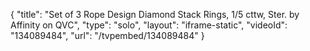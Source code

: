 {
    "title": "Set of 3 Rope Design Diamond Stack Rings, 1\/5 cttw, Ster. by Affinity on QVC",
    "type": "solo",
    "layout": "iframe-static",
    "videoId": "134089484",
    "url": "\/tvpembed\/134089484"
}